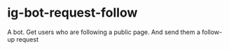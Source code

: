# ig-bot-request-follow
 A bot. Get users who are following a public page. And send them a follow-up request
